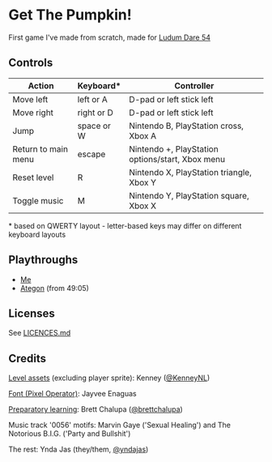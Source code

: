 # Get The Pumpkin! <!-- markdownlint-disable-line MD026 -->

First game I've made from scratch, made for [Ludum Dare 54](https://ldjam.com/events/ludum-dare/54)

## Controls

| Action              | Keyboard\* | Controller                                       |
| ------------------- | ---------- | ------------------------------------------------ |
| Move left           | left or A  | D-pad or left stick left                         |
| Move right          | right or D | D-pad or left stick left                         |
| Jump                | space or W | Nintendo B, PlayStation cross, Xbox A            |
| Return to main menu | escape     | Nintendo +, PlayStation options/start, Xbox menu |
| Reset level         | R          | Nintendo X, PlayStation triangle, Xbox Y         |
| Toggle music        | M          | Nintendo Y, PlayStation square, Xbox X           |

\* based on QWERTY layout - letter-based keys may differ on different keyboard layouts

## Playthroughs

- [Me](https://www.youtube.com/watch?v=ksyu-O_vl2w)
- [Ategon](https://www.youtube.com/watch?v=09NnjP74yFU&t=2945s) (from 49:05)

## Licenses

See [LICENCES.md](./LICENCES.md)

## Credits

[Level assets](https://www.kenney.nl/assets/pixel-platformer-farm-expansion) (excluding player sprite): Kenney ([@KenneyNL](https://github.com/KenneyNL))

[Font (Pixel Operator)](https://www.dafont.com/pixel-operator.font): Jayvee Enaguas

[Preparatory learning](https://www.youtube.com/watch?v=FNEAJsry5sA): Brett Chalupa ([@brettchalupa](https://github.com/brettchalupa))

Music track '0056' motifs: Marvin Gaye ('Sexual Healing') and The Notorious B.I.G. ('Party and Bullshit')

The rest: Ynda Jas (they/them, [@yndajas](https://github.com/yndajas))

